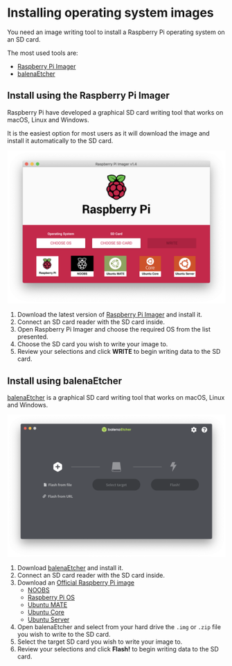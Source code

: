 # Installing operating system images

You need an image writing tool to install a Raspberry Pi operating system on an SD card.

The most used tools are:

* [Raspberry Pi Imager](https://www.raspberrypi.org/downloads/)
* [balenaEtcher](https://www.balena.io/etcher/)

## Install using the Raspberry Pi Imager

Raspberry Pi have developed a graphical SD card writing tool that works on macOS, Linux and Windows.

It is the easiest option for most users as it will download the image and install it automatically to the SD card.

![Raspberry Pi Imager](./../assets/raspberry-pi-imager.png)

1. Download the latest version of [Raspberry Pi Imager](https://www.raspberrypi.org/downloads/) and install it.
2. Connect an SD card reader with the SD card inside.
3. Open Raspberry Pi Imager and choose the required OS from the list presented.
4. Choose  the SD card you wish to write your image to.
5. Review your selections and click **WRITE** to begin writing data to the SD card.

## Install using balenaEtcher

[balenaEtcher](https://www.balena.io/etcher/) is a graphical SD card writing tool that works on macOS, Linux and Windows.

![balenaEtcher](../assets/balenaEtcher.png)

1. Download [balenaEtcher](https://www.balena.io/etcher/) and install it.
2. Connect an SD card reader with the SD card inside.
3. Download an [Official Raspberry Pi image](https://www.raspberrypi.org/downloads)
   * [NOOBS](https://www.raspberrypi.org/downloads/noobs/)
   * [Raspberry Pi OS](https://www.raspberrypi.org/downloads/raspberry-pi-os/)
   * [Ubuntu MATE](https://ubuntu-mate.org/ports/raspberry-pi/)
   * [Ubuntu Core](https://ubuntu.com/download/raspberry-pi-core)
   * [Ubuntu Server](https://ubuntu.com/download/raspberry-pi)
4. Open balenaEtcher and select from your hard drive the `.img` or `.zip` file you wish to write to the SD card.
5. Select the target SD card you wish to write your image to.
6. Review your selections and click **Flash!** to begin writing data to the SD card.
